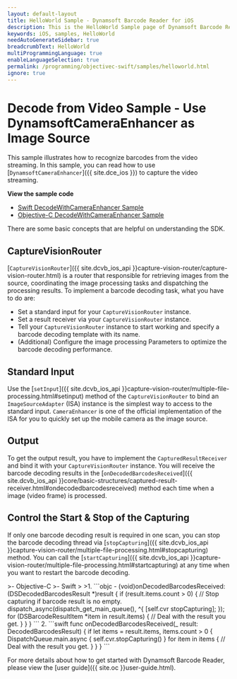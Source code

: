 ```yaml
---
layout: default-layout
title: HelloWorld Sample - Dynamsoft Barcode Reader for iOS
description: This is the HelloWorld Sample page of Dynamsoft Barcode Reader for iOS SDK.
keywords: iOS, samples, HelloWorld
needAutoGenerateSidebar: true
breadcrumbText: HelloWorld
multiProgrammingLanguage: true
enableLanguageSelection: true
permalink: /programming/objectivec-swift/samples/helloworld.html
ignore: true
---
```


# Decode from Video Sample - Use DynamsoftCameraEnhancer as Image Source

This sample illustrates how to recognize barcodes from the video streaming. In this sample, you can read how to use [`DynamsoftCameraEnhancer`]({{ site.dce_ios }}) to capture the video streaming.

**View the sample code**

* <a href="https://github.com/Dynamsoft/barcode-reader-mobile-samples/tree/main/ios/HelloWorld/DecodeWithCameraEnhancer/" target="_blank">Swift DecodeWithCameraEnhancer Sample</a>
* <a href="https://github.com/Dynamsoft/barcode-reader-mobile-samples/tree/main/ios/HelloWorld/DecodeWithCameraEnhancerObjc/" target="_blank">Objective-C DecodeWithCameraEnhancer Sample</a>

There are some basic concepts that are helpful on understanding the SDK.

## CaptureVisionRouter

[`CaptureVisionRouter`]({{ site.dcvb_ios_api }}capture-vision-router/capture-vision-router.html) is a router that responsible for retrieving images from the source, coordinating the image processing tasks and dispatching the processing results. To implement a barcode decoding task, what you have to do are:

* Set a standard input for your `CaptureVisionRouter` instance.
* Set a result receiver via your `CaptureVisionRouter` instance.
* Tell your `CaptureVisionRouter` instance to start working and specify a barcode decoding template with its name.
* (Additional) Configure the image processing Parameters to optimize the barcode decoding performance.

## Standard Input

Use the [`setInput`]({{ site.dcvb_ios_api }}capture-vision-router/multiple-file-processing.html#setinput) method of the `CaptureVisionRouter` to bind an `ImageSourceAdapter` (ISA) instance is the simplest way to access to the standard input. `CameraEnhancer` is one of the official implementation of the ISA for you to quickly set up the mobile camera as the image source.

## Output

To get the output result, you have to implement the `CapturedResultReceiver` and bind it with your `CaptureVisionRouter` instance. You will receive the barcode decoding results in the [`onDecodedBarcodesReceived`]({{ site.dcvb_ios_api }}core/basic-structures/captured-result-receiver.html#ondecodedbarcodesreceived) method each time when a image (video frame) is processed.

## Control the Start & Stop of the Capturing

If only one barcode decoding result is required in one scan, you can stop the barcode decoding thread via [`stopCapturing`]({{ site.dcvb_ios_api }}capture-vision-router/multiple-file-processing.html#stopcapturing) method. You can call the [`startCapturing`]({{ site.dcvb_ios_api }}capture-vision-router/multiple-file-processing.html#startcapturing) at any time when you want to restart the barcode decoding.

<div class="sample-code-prefix"></div>
>- Objective-C
>- Swift
>
>1. 
```objc
- (void)onDecodedBarcodesReceived:(DSDecodedBarcodesResult *)result {
   if (result.items.count > 0) {
          // Stop capturing if barcode result is no empty.
          dispatch_async(dispatch_get_main_queue(), ^{
             [self.cvr stopCapturing];
          });
          for (DSBarcodeResultItem *item in result.items) {
             // Deal with the result you get.
          }
   }
}
```
2. 
```swift
func onDecodedBarcodesReceived(_ result: DecodedBarcodesResult) {
   if let items = result.items, items.count > 0 {
          DispatchQueue.main.async {
             self.cvr.stopCapturing()
          }
          for item in items {
             // Deal with the result you get.
          }
   }
}
```

For more details about how to get started with Dynamsoft Barcode Reader, please view the [user guide]({{ site.oc }}user-guide.html).
